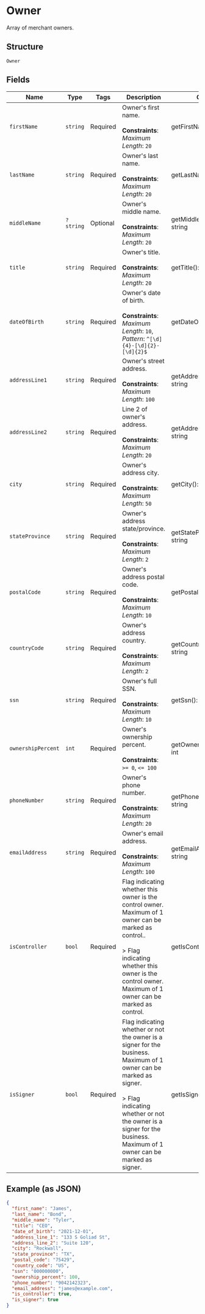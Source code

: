 
# Owner

Array of merchant owners.

## Structure

`Owner`

## Fields

| Name | Type | Tags | Description | Getter | Setter |
|  --- | --- | --- | --- | --- | --- |
| `firstName` | `string` | Required | Owner's first name.<br><br>**Constraints**: *Maximum Length*: `20` | getFirstName(): string | setFirstName(string firstName): void |
| `lastName` | `string` | Required | Owner's last name.<br><br>**Constraints**: *Maximum Length*: `20` | getLastName(): string | setLastName(string lastName): void |
| `middleName` | `?string` | Optional | Owner's middle name.<br><br>**Constraints**: *Maximum Length*: `20` | getMiddleName(): ?string | setMiddleName(?string middleName): void |
| `title` | `string` | Required | Owner's title.<br><br>**Constraints**: *Maximum Length*: `20` | getTitle(): string | setTitle(string title): void |
| `dateOfBirth` | `string` | Required | Owner's date of birth.<br><br>**Constraints**: *Maximum Length*: `10`, *Pattern*: `^[\d]{4}-[\d]{2}-[\d]{2}$` | getDateOfBirth(): string | setDateOfBirth(string dateOfBirth): void |
| `addressLine1` | `string` | Required | Owner's street address.<br><br>**Constraints**: *Maximum Length*: `100` | getAddressLine1(): string | setAddressLine1(string addressLine1): void |
| `addressLine2` | `string` | Required | Line 2 of owner's address.<br><br>**Constraints**: *Maximum Length*: `20` | getAddressLine2(): string | setAddressLine2(string addressLine2): void |
| `city` | `string` | Required | Owner's address city.<br><br>**Constraints**: *Maximum Length*: `50` | getCity(): string | setCity(string city): void |
| `stateProvince` | `string` | Required | Owner's address state/province.<br><br>**Constraints**: *Maximum Length*: `2` | getStateProvince(): string | setStateProvince(string stateProvince): void |
| `postalCode` | `string` | Required | Owner's address postal code.<br><br>**Constraints**: *Maximum Length*: `10` | getPostalCode(): string | setPostalCode(string postalCode): void |
| `countryCode` | `string` | Required | Owner's address country.<br><br>**Constraints**: *Maximum Length*: `2` | getCountryCode(): string | setCountryCode(string countryCode): void |
| `ssn` | `string` | Required | Owner's full SSN.<br><br>**Constraints**: *Maximum Length*: `10` | getSsn(): string | setSsn(string ssn): void |
| `ownershipPercent` | `int` | Required | Owner's ownership percent.<br><br>**Constraints**: `>= 0`, `<= 100` | getOwnershipPercent(): int | setOwnershipPercent(int ownershipPercent): void |
| `phoneNumber` | `string` | Required | Owner's phone number.<br><br>**Constraints**: *Maximum Length*: `20` | getPhoneNumber(): string | setPhoneNumber(string phoneNumber): void |
| `emailAddress` | `string` | Required | Owner's email address.<br><br>**Constraints**: *Maximum Length*: `100` | getEmailAddress(): string | setEmailAddress(string emailAddress): void |
| `isController` | `bool` | Required | Flag indicating whether this owner is the control owner. Maximum of 1 owner can be marked as control..<br><br>> Flag indicating whether this owner is the control owner. Maximum of 1 owner can be marked as control. | getIsController(): bool | setIsController(bool isController): void |
| `isSigner` | `bool` | Required | Flag indicating whether or not the owner is a signer for the business. Maximum of 1 owner can be marked as signer.<br><br>> Flag indicating whether or not the owner is a signer for the business. Maximum of 1 owner can be marked as signer. | getIsSigner(): bool | setIsSigner(bool isSigner): void |

## Example (as JSON)

```json
{
  "first_name": "James",
  "last_name": "Bond",
  "middle_name": "Tyler",
  "title": "CEO",
  "date_of_birth": "2021-12-01",
  "address_line_1": "133 S Goliad St",
  "address_line_2": "Suite 120",
  "city": "Rockwall",
  "state_province": "TX",
  "postal_code": "75429",
  "country_code": "US",
  "ssn": "000000000",
  "ownership_percent": 100,
  "phone_number": "9042142323",
  "email_address": "james@example.com",
  "is_controller": true,
  "is_signer": true
}
```

